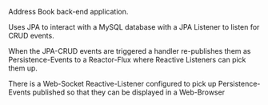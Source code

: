 Address Book back-end application.

Uses JPA to interact with a MySQL database with a JPA Listener to listen for CRUD events.

When the JPA-CRUD events are triggered a handler re-publishes them as Persistence-Events to a Reactor-Flux where Reactive Listeners can pick them up.

There is a Web-Socket Reactive-Listener configured to pick up Persistence-Events published so that they can be displayed in a Web-Browser